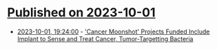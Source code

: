 # [Published on 2023-10-01](index.md)

* [2023-10-01, 19:24:00](https://science.slashdot.org/story/23/10/01/1921256/cancer-moonshot-projects-funded-include-implant-to-sense-and-treat-cancer-tumor-targetting-bacteria?utm_source=rss1.0mainlinkanon&utm_medium=feed) - ['Cancer Moonshot' Projects Funded Include Implant to Sense and Treat Cancer, Tumor-Targetting Bacteria](https://science.slashdot.org/story/23/10/01/1921256/cancer-moonshot-projects-funded-include-implant-to-sense-and-treat-cancer-tumor-targetting-bacteria?utm_source=rss1.0mainlinkanon&utm_medium=feed)
